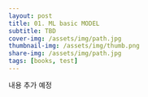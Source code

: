 ```yaml
---
layout: post
title: 01. ML basic MODEL
subtitle: TBD
cover-img: /assets/img/path.jpg
thumbnail-img: /assets/img/thumb.png
share-img: /assets/img/path.jpg
tags: [books, test]
---
```


내용 추가 예정